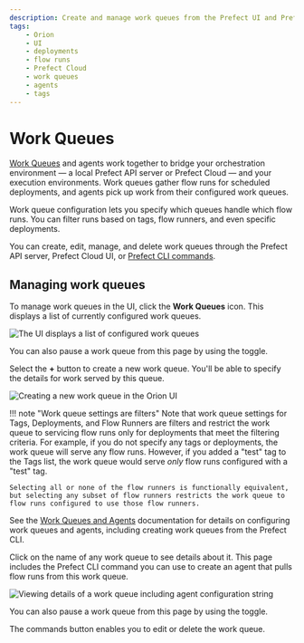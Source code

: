 ```yaml
---
description: Create and manage work queues from the Prefect UI and Prefect Cloud.
tags:
    - Orion
    - UI
    - deployments
    - flow runs
    - Prefect Cloud
    - work queues
    - agents
    - tags
---
```


# Work Queues

[Work Queues](/concepts/work-queues/) and agents work together to bridge your orchestration environment &mdash; a local Prefect API server or Prefect Cloud &mdash; and your execution environments. Work queues gather flow runs for scheduled deployments, and agents pick up work from their configured work queues.

Work queue configuration lets you specify which queues handle which flow runs. You can filter runs based on tags, flow runners, and even specific deployments.

You can create, edit, manage, and delete work queues through the Prefect API server, Prefect Cloud UI, or [Prefect CLI commands](/concepts/work-queues/#work-queue-configuration).

## Managing work queues

To manage work queues in the UI, click the **Work Queues** icon. This displays a list of currently configured work queues.

![The UI displays a list of configured work queues](/img/ui/work-queue-list.png)

You can also pause a work queue from this page by using the toggle.

Select the **+** button to create a new work queue. You'll be able to specify the details for work served by this queue.

![Creating a new work queue in the Orion UI](/img/ui/work-queue-create.png)

!!! note "Work queue settings are filters"
    Note that work queue settings for Tags, Deployments, and Flow Runners are filters and restrict the work queue to servicing flow runs only for deployments that meet the filtering criteria. For example, if you do not specify any tags or deployments, the work queue will serve any flow runs. However, if you added a "test" tag to the Tags list, the work queue would serve _only_ flow runs configured with a "test" tag.

    Selecting all or none of the flow runners is functionally equivalent, but selecting any subset of flow runners restricts the work queue to flow runs configured to use those flow runners.

See the [Work Queues and Agents](/concepts/work-queues/) documentation for details on configuring work queues and agents, including creating work queues from the Prefect CLI.

Click on the name of any work queue to see details about it. This page includes the Prefect CLI command you can use to create an agent that pulls flow runs from this work queue.

![Viewing details of a work queue including agent configuration string](/img/ui/work-queue-details.png)

You can also pause a work queue from this page by using the toggle.

The commands button enables you to edit or delete the work queue.